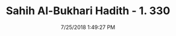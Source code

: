 ---
title        : "Sahih Al-Bukhari Hadith - 1. 330"
date         : 7/25/2018 1:49:27 PM
draft        : false
type         : "hadith"
layout       : "hadith"
BookCode     : "SHB"
VolumeNumber : "1"
HadithNumber : "330"
categories  :  ["Tayammum-'When you do not find water ..'"]
tags  :  ["Aisha"]
---